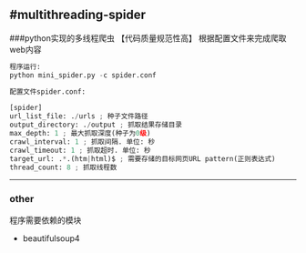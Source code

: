 #multithreading-spider
----
###python实现的多线程爬虫 【代码质量规范性高】
	根据配置文件来完成爬取web内容
```python
程序运行:
python mini_spider.py -c spider.conf		

配置文件spider.conf:			

[spider]				
url_list_file: ./urls ; 种子文件路径		
output_directory: ./output ; 抓取结果存储目录
max_depth: 1 ; 最大抓取深度(种子为0级)		
crawl_interval: 1 ; 抓取间隔. 单位: 秒   
crawl_timeout: 1 ; 抓取超时. 单位: 秒   
target_url: .*.(htm|html)$ ; 需要存储的目标网页URL pattern(正则表达式)   
thread_count: 8 ; 抓取线程数
```   
-----------------

### other
程序需要依赖的模块  
+ beautifulsoup4 
